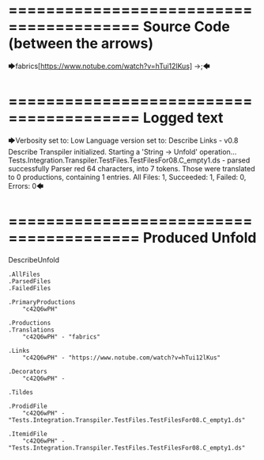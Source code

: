 ========================================
Source Code (between the arrows)
========================================

🡆fabrics<c42Q6wPH>[https://www.notube.com/watch?v=hTui12lKus] ->;🡄

========================================
Logged text
========================================

🡆Verbosity set to: Low
Language version set to: Describe Links - v0.8
Describe Transpiler initialized.
Starting a 'String -> Unfold' operation...
Tests.Integration.Transpiler.TestFiles.TestFilesFor08.C_empty1.ds - parsed successfully
Parser red 64 characters, into 7 tokens.
Those were translated to 0 productions, containing 1 entries.
All Files: 1, Succeeded: 1, Failed: 0, Errors: 0🡄

========================================
Produced Unfold
========================================

DescribeUnfold

    .AllFiles
    .ParsedFiles
    .FailedFiles

    .PrimaryProductions
        "c42Q6wPH" 

    .Productions
    .Translations
        "c42Q6wPH" - "fabrics"

    .Links
        "c42Q6wPH" - "https://www.notube.com/watch?v=hTui12lKus"

    .Decorators
        "c42Q6wPH" - 

    .Tildes

    .ProdidFile
        "c42Q6wPH" - "Tests.Integration.Transpiler.TestFiles.TestFilesFor08.C_empty1.ds"

    .ItemidFile
        "c42Q6wPH" - "Tests.Integration.Transpiler.TestFiles.TestFilesFor08.C_empty1.ds"

